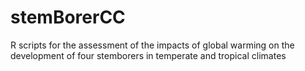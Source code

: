 # stemBorerCC
R scripts for the assessment of the impacts of global warming on the development of four stemborers in temperate and tropical climates

